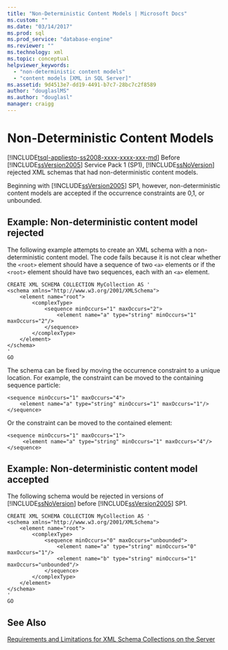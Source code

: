 ```yaml
---
title: "Non-Deterministic Content Models | Microsoft Docs"
ms.custom: ""
ms.date: "03/14/2017"
ms.prod: sql
ms.prod_service: "database-engine"
ms.reviewer: ""
ms.technology: xml
ms.topic: conceptual
helpviewer_keywords: 
  - "non-deterministic content models"
  - "content models [XML in SQL Server]"
ms.assetid: 9d4513e7-dd19-4491-b7c7-28bc7c2f8589
author: "douglaslMS"
ms.author: "douglasl"
manager: craigg
---
```

# Non-Deterministic Content Models
[!INCLUDE[tsql-appliesto-ss2008-xxxx-xxxx-xxx-md](../../includes/tsql-appliesto-ss2008-xxxx-xxxx-xxx-md.md)]
  Before [!INCLUDE[ssVersion2005](../../includes/ssversion2005-md.md)] Service Pack 1 (SP1), [!INCLUDE[ssNoVersion](../../includes/ssnoversion-md.md)] rejected XML schemas that had non-deterministic content models.  
  
 Beginning with [!INCLUDE[ssVersion2005](../../includes/ssversion2005-md.md)] SP1, however, non-deterministic content models are accepted if the occurrence constraints are 0,1, or unbounded.  
  
## Example: Non-deterministic content model rejected  
 The following example attempts to create an XML schema with a non-deterministic content model. The code fails because it is not clear whether the `<root>` element should have a sequence of two `<a>` elements or if the `<root>` element should have two sequences, each with an `<a>` element.  
  
```  
CREATE XML SCHEMA COLLECTION MyCollection AS '  
<schema xmlns="http://www.w3.org/2001/XMLSchema">  
    <element name="root">  
        <complexType>  
            <sequence minOccurs="1" maxOccurs="2">  
                <element name="a" type="string" minOccurs="1" maxOccurs="2"/>  
            </sequence>  
        </complexType>  
    </element>  
</schema>  
'  
GO  
```  
  
 The schema can be fixed by moving the occurrence constraint to a unique location. For example, the constraint can be moved to the containing sequence particle:  
  
```  
<sequence minOccurs="1" maxOccurs="4">  
    <element name="a" type="string" minOccurs="1" maxOccurs="1"/>  
</sequence>  
```  
  
 Or the constraint can be moved to the contained element:  
  
```  
<sequence minOccurs="1" maxOccurs="1">  
     <element name="a" type="string" minOccurs="1" maxOccurs="4"/>  
</sequence>  
```  
  
## Example: Non-deterministic content model accepted  
 The following schema would be rejected in versions of [!INCLUDE[ssNoVersion](../../includes/ssnoversion-md.md)] before [!INCLUDE[ssVersion2005](../../includes/ssversion2005-md.md)] SP1.  
  
```  
CREATE XML SCHEMA COLLECTION MyCollection AS '  
<schema xmlns="http://www.w3.org/2001/XMLSchema">  
    <element name="root">  
        <complexType>  
            <sequence minOccurs="0" maxOccurs="unbounded">  
                <element name="a" type="string" minOccurs="0" maxOccurs="1"/>  
                <element name="b" type="string" minOccurs="1" maxOccurs="unbounded"/>  
            </sequence>  
        </complexType>  
    </element>  
</schema>  
'  
GO  
```  
  
## See Also  
 [Requirements and Limitations for XML Schema Collections on the Server](../../relational-databases/xml/requirements-and-limitations-for-xml-schema-collections-on-the-server.md)  
  
  
